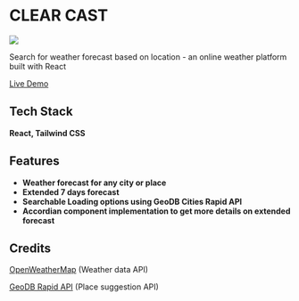 # CLEAR CAST

<img src="https://raw.githubusercontent.com/RVamsidhar/cineflix-movie-app/main/.github/images/ClearCast.png" />

Search for weather forecast based on location - an online weather platform built with React

[Live Demo](https://clear-cast.netlify.app/)

## Tech Stack

**React, Tailwind CSS**

## Features

- **Weather forecast for any city or place**
- **Extended 7 days forecast**
- **Searchable Loading options using GeoDB Cities Rapid API**
- **Accordian component implementation to get more details on extended forecast**

## Credits

[OpenWeatherMap](https://openweathermap.org/ "OpenWeatherMap") (Weather data API)

[GeoDB Rapid API](https://rapidapi.com/wirefreethought/api/geodb-cities "GeoDB Rapid API") (Place suggestion API)
